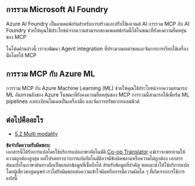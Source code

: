 <!--
CO_OP_TRANSLATOR_METADATA:
{
  "original_hash": "33daea2e41ef7635cf13c41d6a3ea773",
  "translation_date": "2025-07-14T00:06:45+00:00",
  "source_file": "05-AdvancedTopics/mcp-integration/README.md",
  "language_code": "th"
}
-->
## การรวม Microsoft AI Foundry

Azure AI Foundry เป็นแพลตฟอร์มสำหรับการสร้างและปรับใช้เอเจนต์ AI การรวม MCP กับ AI Foundry ช่วยให้คุณใช้ประโยชน์จากความสามารถของแพลตฟอร์มนี้ได้ในขณะที่ยังคงความยืดหยุ่นของ MCP

ในโค้ดด้านล่างนี้ เราจะพัฒนา Agent integration ที่ประมวลผลคำขอและจัดการการเรียกใช้เครื่องมือโดยใช้ MCP

## การรวม MCP กับ Azure ML

การรวม MCP กับ Azure Machine Learning (ML) ช่วยให้คุณใช้ประโยชน์จากความสามารถ ML อันทรงพลังของ Azure ในขณะที่ยังคงความยืดหยุ่นของ MCP การรวมนี้สามารถใช้เพื่อรัน ML pipelines ลงทะเบียนโมเดลเป็นเครื่องมือ และจัดการทรัพยากรคอมพิวต์

## ต่อไปคืออะไร

- [5.2 Multi modality](../mcp-multi-modality/README.md)

**ข้อจำกัดความรับผิดชอบ**:  
เอกสารนี้ได้รับการแปลโดยใช้บริการแปลภาษาอัตโนมัติ [Co-op Translator](https://github.com/Azure/co-op-translator) แม้เราจะพยายามให้ความถูกต้องสูงสุด แต่โปรดทราบว่าการแปลอัตโนมัติอาจมีข้อผิดพลาดหรือความไม่ถูกต้อง เอกสารต้นฉบับในภาษาต้นทางถือเป็นแหล่งข้อมูลที่เชื่อถือได้ สำหรับข้อมูลที่สำคัญ ขอแนะนำให้ใช้บริการแปลโดยผู้เชี่ยวชาญมนุษย์ เราไม่รับผิดชอบต่อความเข้าใจผิดหรือการตีความผิดใด ๆ ที่เกิดจากการใช้การแปลนี้